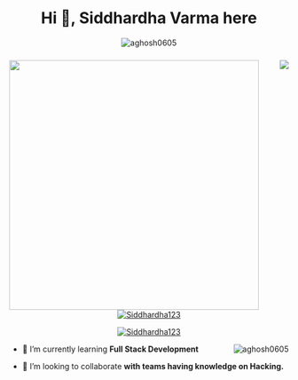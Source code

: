 <h1 align="center">Hi 👋, Siddhardha Varma here</h1>
<p align="center"> <img src="https://komarev.com/ghpvc/?username=aghosh0605&label=Profile%20views&color=0e75b6&style=flat" alt="aghosh0605" /> </p>
<h3 align="center"></h3>

<!-- Statistics -->

<p align="left">
  <img align="left" src="https://github-readme-stats.vercel.app/api?username=Siddhardha123&theme=tokyonight&count_private=true&include_all_commits=true&show_icons=true&custom_title=%23%20GitHub%20Stats%20%E2%9C%85" width="450px"  />
  
  <img align="right" src="https://github-readme-stats.vercel.app/api/top-langs/?username=Siddhardha123&theme=tokyonight&layout=compact&langs_count=10&custom_title=%23%20Most%20Used%20Languages%20%F0%9F%91%A8%F0%9F%8F%BD%E2%80%8D%F0%9F%92%BB" />
</p>

<br><br><br><br><br><br><br><br><br><br>




<p align="center"> <a href="https://github.com/ryo-ma/github-profile-trophy"><img src="https://github-profile-trophy.vercel.app/?username=Siddhardha123" alt="Siddhardha123" /></a> </p>

<p align="center"> <a href="https://twitter.com/aghosh0605" target="blank"><img src="https://img.shields.io/twitter/follow/Siddhardha123?logo=twitter&style=for-the-badge" alt="Siddhardha123" /></a> </p>

<!-- Streak -->
<img align="right" src="https://github-readme-streak-stats.herokuapp.com/?user=Siddhardha123&theme=dark" alt="aghosh0605" /></p>

- 🌱 I’m currently learning **Full Stack Development**

- 👯 I’m looking to collaborate **with teams having knowledge on Hacking.**


<!-- BLOG-POST-LIST:END -->
